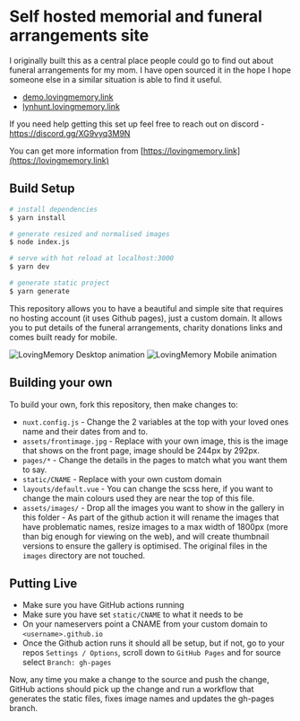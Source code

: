 # Self hosted memorial and funeral arrangements site

I originally built this as a central place people could go to find out about funeral arrangements for my mom. I have open sourced it in the hope I hope someone else in a similar situation is able to find it useful.

* [demo.lovingmemory.link](https://demo.lovingmemory.link)
* [lynhunt.lovingmemory.link](https://lynhunt.lovingmemory.link)

If you need help getting this set up feel free to reach out on discord - https://discord.gg/XG9vyq3M9N

You can get more information from [https://lovingmemory.link](https://lovingmemory.link)

## Build Setup

```bash
# install dependencies
$ yarn install

# generate resized and normalised images
$ node index.js

# serve with hot reload at localhost:3000
$ yarn dev

# generate static project
$ yarn generate
```

This repository allows you to have a beautiful and simple site that requires no hosting account (it uses Github pages), just a custom domain. It allows you to put details of the funeral arrangements, charity donations links and comes built ready for mobile.

![LovingMemory Desktop animation](https://i.imgur.com/uaUOGdn.gif)
![LovingMemory Mobile animation](https://i.imgur.com/Eu9WsP2.gif)

## Building your own
To build your own, fork this repository, then make changes to:
* `nuxt.config.js` - Change the 2 variables at the top with your loved ones name and their dates from and to.
* `assets/frontimage.jpg` - Replace with your own image, this is the image that shows on the front page, image should be 244px by 292px.
* `pages/*` - Change the details in the pages to match what you want them to say.
* `static/CNAME` - Replace with your own custom domain
* `layouts/default.vue` - You can change the scss here, if you want to change the main colours used they are near the top of this file.
* `assets/images/` - Drop all the images you want to show in the gallery in this folder - As part of the github action it will rename the images that have problematic names, resize images to a max width of 1800px (more than big enough for viewing on the web), and will create thumbnail versions to ensure the gallery is optimised. The original files in the `images` directory are not touched.

## Putting Live
* Make sure you have GitHub actions running
* Make sure you have set `static/CNAME` to what it needs to be
* On your nameservers point a CNAME from your custom domain to `<username>.github.io`
* Once the Github action runs it should all be setup, but if not, go to your repos `Settings / Options`, scroll down to `GitHub Pages` and for source select `Branch: gh-pages`

Now, any time you make a change to the source and push the change, GitHub actions should pick up the change and run a workflow that generates the static files, fixes image names and updates the gh-pages branch.
